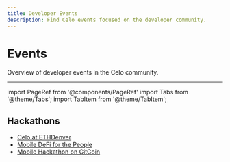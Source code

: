 ```yaml
---
title: Developer Events
description: Find Celo events focused on the developer community.
---
```


# Events

Overview of developer events in the Celo community.

---

import PageRef from '@components/PageRef'
import Tabs from '@theme/Tabs';
import TabItem from '@theme/TabItem';

## Hackathons

- [Celo at ETHDenver](https://www.ethdenver.com)
- [Mobile DeFi for the People ](https://mobiledefi.devpost.com/)
- [Mobile Hackathon on GitCoin](https://gitcoin.co/hackathon/mobile-celo)
